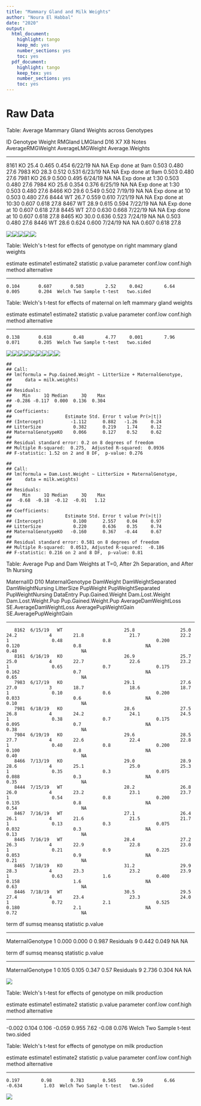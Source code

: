 ```yaml
---
title: "Mammary Gland and Milk Weights"
author: "Noura El Habbal"
date: "2020"
output:
  html_document:
    highlight: tango
    keep_md: yes
    number_sections: yes
    toc: yes
  pdf_document:
    highlight: tango
    keep_tex: yes
    number_sections: yes
    toc: yes
---
```





# Raw Data






Table: Average Mammary Gland Weights across Genotypes

   ID  Genotype    Weight   RMGland   LMGland  D16       X7   X8   Notes                AverageRMGWeight   AverageLMGWeight   Average.Weights
-----  ---------  -------  --------  --------  --------  ---  ---  ------------------  -----------------  -----------------  ----------------
 8161  KO            25.4     0.465     0.454  6/22/19   NA   NA   Exp done at 9am                 0.503              0.480              27.6
 7983  KO            28.3     0.512     0.531  6/23/19   NA   NA   Exp done at 9am                 0.503              0.480              27.6
 7981  KO            26.9     0.500     0.495  6/24/19   NA   NA   Exp done at 1:30                0.503              0.480              27.6
 7984  KO            25.6     0.354     0.376  6/25/19   NA   NA   Exp done at 1:30                0.503              0.480              27.6
 8466  KO            29.6     0.549     0.502  7/19/19   NA   NA   Exp done at 10                  0.503              0.480              27.6
 8444  WT            26.7     0.559     0.610  7/21/19   NA   NA   Exp done at 10:30               0.607              0.618              27.8
 8467  WT            28.9     0.615     0.594  7/22/19   NA   NA   Exp done at 10                  0.607              0.618              27.8
 8445  WT            27.0     0.630     0.668  7/22/19   NA   NA   Exp done at 10                  0.607              0.618              27.8
 8465  KO            30.0     0.636     0.523  7/24/19   NA   NA                                   0.503              0.480              27.6
 8446  WT            28.6     0.624     0.600  7/24/19   NA   NA                                   0.607              0.618              27.8

![](figures/mammarygland_weights-1.png)<!-- -->![](figures/mammarygland_weights-2.png)<!-- -->![](figures/mammarygland_weights-3.png)<!-- -->![](figures/mammarygland_weights-4.png)<!-- -->![](figures/mammarygland_weights-5.png)<!-- -->

Table: Welch's t-test for effects of genotype on right mammary gland weights

 estimate   estimate1   estimate2   statistic   p.value   parameter   conf.low   conf.high  method                    alternative 
---------  ----------  ----------  ----------  --------  ----------  ---------  ----------  ------------------------  ------------
    0.104       0.607       0.503        2.52     0.042        6.64      0.005       0.204  Welch Two Sample t-test   two.sided   



Table: Welch's t-test for effects of maternal on left mammary gland weights

 estimate   estimate1   estimate2   statistic   p.value   parameter   conf.low   conf.high  method                    alternative 
---------  ----------  ----------  ----------  --------  ----------  ---------  ----------  ------------------------  ------------
    0.138       0.618        0.48        4.77     0.001        7.96      0.071       0.205  Welch Two Sample t-test   two.sided   

![](figures/milk_samples_data-1.png)<!-- -->![](figures/milk_samples_data-2.png)<!-- -->![](figures/milk_samples_data-3.png)<!-- -->![](figures/milk_samples_data-4.png)<!-- -->![](figures/milk_samples_data-5.png)<!-- -->![](figures/milk_samples_data-6.png)<!-- -->![](figures/milk_samples_data-7.png)<!-- -->![](figures/milk_samples_data-8.png)<!-- -->![](figures/milk_samples_data-9.png)<!-- -->

```
## 
## Call:
## lm(formula = Pup.Gained.Weight ~ LitterSize + MaternalGenotype, 
##     data = milk.weights)
## 
## Residuals:
##    Min     1Q Median     3Q    Max 
## -0.286 -0.117  0.000  0.136  0.304 
## 
## Coefficients:
##                    Estimate Std. Error t value Pr(>|t|)
## (Intercept)          -1.112      0.882   -1.26     0.24
## LitterSize            0.382      0.219    1.74     0.12
## MaternalGenotypeKO    0.066      0.127    0.52     0.62
## 
## Residual standard error: 0.2 on 8 degrees of freedom
## Multiple R-squared:  0.275,	Adjusted R-squared:  0.0936 
## F-statistic: 1.52 on 2 and 8 DF,  p-value: 0.276
```

```
## 
## Call:
## lm(formula = Dam.Lost.Weight ~ LitterSize + MaternalGenotype, 
##     data = milk.weights)
## 
## Residuals:
##    Min     1Q Median     3Q    Max 
##  -0.68  -0.18  -0.12  -0.01   1.12 
## 
## Coefficients:
##                    Estimate Std. Error t value Pr(>|t|)
## (Intercept)           0.100      2.557    0.04     0.97
## LitterSize            0.220      0.636    0.35     0.74
## MaternalGenotypeKO   -0.160      0.367   -0.44     0.67
## 
## Residual standard error: 0.581 on 8 degrees of freedom
## Multiple R-squared:  0.0513,	Adjusted R-squared:  -0.186 
## F-statistic: 0.216 on 2 and 8 DF,  p-value: 0.81
```



Table: Average Pup and Dam Weights at T=0, After 2h Separation, and After 1h Nursing

 MaternalID  D10       MaternalGenotype    DamWeight   DamWeightSeparated   DamWeightNursing   LitterSize   PupWeight   PupWeightSeparated   PupWeightNursing   DataEntry   Pup.Gained.Weight   Dam.Lost.Weight   Dam.Lost.Weight.Pup   Pup.Gained.Weight.Pup   AverageDamWeightLoss   SE.AverageDamWeightLoss   AveragePupWeightGain   SE.AveragePupWeightGain
-----------  --------  -----------------  ----------  -------------------  -----------------  -----------  ----------  -------------------  -----------------  ----------  ------------------  ----------------  --------------------  ----------------------  ---------------------  ------------------------  ---------------------  ------------------------
       8162  6/15/19   WT                       25.8                 25.0               24.2            4        21.8                 21.7               22.2           1                0.48               0.8                 0.200                   0.120                    0.8                        NA                   0.48                        NA
       8161  6/16/19   KO                       26.9                 25.7               25.0            4        22.7                 22.6               23.2           1                0.65               0.7                 0.175                   0.162                    0.7                        NA                   0.65                        NA
       7983  6/17/19   KO                       29.1                 27.6               27.0            3        18.7                 18.6               18.7           1                0.10               0.6                 0.200                   0.033                    0.6                        NA                   0.10                        NA
       7981  6/18/19   KO                       28.6                 27.5               26.8            4        24.2                 24.1               24.5           1                0.38               0.7                 0.175                   0.095                    0.7                        NA                   0.38                        NA
       7984  6/19/19   KO                       29.6                 28.5               27.7            4        22.6                 22.4               22.8           1                0.40               0.8                 0.200                   0.100                    0.8                        NA                   0.40                        NA
       8466  7/13/19   KO                       29.0                 28.9               28.6            4        25.1                 25.0               25.3           1                0.35               0.3                 0.075                   0.088                    0.3                        NA                   0.35                        NA
       8444  7/15/19   WT                       28.2                 26.8               26.0            4        23.2                 23.1               23.7           1                0.54               0.8                 0.200                   0.135                    0.8                        NA                   0.54                        NA
       8467  7/16/19   WT                       27.1                 26.4               26.1            4        21.6                 21.5               21.7           1                0.13               0.3                 0.075                   0.032                    0.3                        NA                   0.13                        NA
       8445  7/16/19   WT                       28.4                 27.2               26.3            4        22.9                 22.8               23.0           1                0.21               0.9                 0.225                   0.053                    0.9                        NA                   0.21                        NA
       8465  7/18/19   KO                       31.2                 29.9               28.3            4        23.3                 23.2               23.9           1                0.63               1.6                 0.400                   0.158                    1.6                        NA                   0.63                        NA
       8446  7/18/19   WT                       30.5                 29.5               27.4            4        23.4                 23.3               24.0           1                0.72               2.1                 0.525                   0.180                    2.1                        NA                   0.72                        NA



term                df   sumsq   meansq   statistic   p.value
-----------------  ---  ------  -------  ----------  --------
MaternalGenotype     1   0.000    0.000           0     0.987
Residuals            9   0.442    0.049          NA        NA



term                df   sumsq   meansq   statistic   p.value
-----------------  ---  ------  -------  ----------  --------
MaternalGenotype     1   0.105    0.105       0.347      0.57
Residuals            9   2.736    0.304          NA        NA

![](figures/milk_samples_data-10.png)<!-- -->

Table: Welch's t-test for effects of genotype on milk production

 estimate   estimate1   estimate2   statistic   p.value   parameter   conf.low   conf.high  method                    alternative 
---------  ----------  ----------  ----------  --------  ----------  ---------  ----------  ------------------------  ------------
   -0.002       0.104       0.106      -0.059     0.955        7.62      -0.08       0.076  Welch Two Sample t-test   two.sided   



Table: Welch's t-test for effects of genotype on milk production

 estimate   estimate1   estimate2   statistic   p.value   parameter   conf.low   conf.high  method                    alternative 
---------  ----------  ----------  ----------  --------  ----------  ---------  ----------  ------------------------  ------------
    0.197        0.98       0.783       0.565      0.59        6.66     -0.634        1.03  Welch Two Sample t-test   two.sided   

![](figures/milk_samples_data-11.png)<!-- -->
